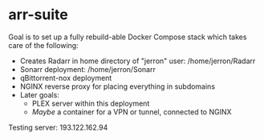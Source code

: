 # arr-suite

Goal is to set up a fully rebuild-able Docker Compose stack which takes care of the following:

* Creates Radarr in home directory of "jerron" user: /home/jerron/Radarr
* Sonarr deployment: /home/jerron/Sonarr
* qBittorrent-nox deployment
* NGINX reverse proxy for placing everything in subdomains
* Later goals:
  * PLEX server within this deployment
  * *Maybe* a container for a VPN or tunnel, connected to NGINX

Testing server: 193.122.162.94
